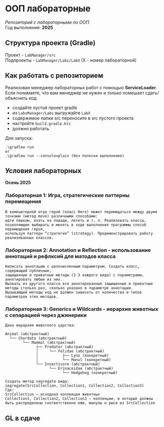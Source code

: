 # ООП лабораторные

_Репозиторий с лабораторными по ООП._ \
Год выполнения: **2025**

## Структура проекта (Gradle)

Проект - `LabManager/src`\
Подпроекты - `LabManager/Labs/LabX` (X - номер лабораторной)

## Как работать с репозиторием

Реализован менеджер лабораторных работ 
с помощью **ServiceLoader**.\
Если понимаете, что вам менеджер не нужен и 
только помешает сдать/объяснить код:
- создайте пустой проект gradle
- из `LabsManager/Labs` выгружайте `LabX`
- содержимое папки src переносите в src пустого проекта
- настройте `build.gradle.kts`
- должно работать

Для запуска: 
```
.\gradlew run
or
.\gradlew run --console=plain (без полоски выполнения)
```

## Условия лабораторных

**Осень 2025**

### Лабораторная 1: Игра, стратегические паттерны перемещения

```textmate
В компьютерной игре герой (класс Hero) может перемещаться между двумя точками (метод move) различными способами: 
идти пешком, ехать на лошади, лететь и т. п. Реализовать классы, позволяющие выбирать и менять в ходе выполнения программы способ перемещения героя,
используя паттерн “стратегия” (strategy). Продемонстрировать работу реализованных классов.
``` 

### Лабораторная 2: Annotation и Reflection - использование аннотаций и рефлксий для матодов класса

```textmate
Написать аннотацию с целочисленным параметром. Создать класс, содержащий публичные,
защищенные и приватные методы (2-3 каждого вида) с параметрами, аннотировать любые из них.
Вызвать из другого класса все аннотированные защищенные и приватные методы столько раз, сколько указано в параметре аннотации.
Вызывающий методы код не должен зависеть от количества и типов параметров этих методов.
```

### Лабораторная 3: Generics и Wildcards - иерархия животных с сепарацией через джинерики

```textmate
Дана иерархия животного царства:

Animal (абстрактный)
  └── Chordata (абстрактный)
        └── Mammal (абстрактный)
              ├── Predator (абстрактный)
              │     └── Felidae (абстрактный)
              │           ├── Lynx (конкретный)
              │           └── Manul (конкретный)
              └── Insectivore (абстрактный)
                    └── Erinaceidae (абстрактный)
                          └── Hedgehog (конкретный)
                          
Создать метод segregate вида:
segregate(SrcCollection, Collection1, Collection2, Collection3)
Где:
SrcCollection – исходная коллекция животных
Collection1, Collection2, Collection3 – коллекции, в которые должны быть распределены соответственно ежи, манулы и рыси из SrcCollection

```

## GL в сдаче